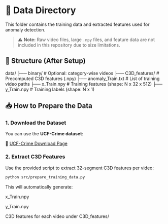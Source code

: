 # 📂 Data Directory

This folder contains the training data and extracted features used for anomaly detection.

> ⚠️ **Note:** Raw video files, large `.npy` files, and feature data are not included in this repository due to size limitations.

## 📁 Structure (After Setup)
data/
├── binary/ # Optional: category-wise videos
├── C3D_features/ # Precomputed C3D features (.npy)
├── anomaly_Train.txt # List of training video paths
├── x_Train.npy # Training features (shape: N x 32 x 512)
├── y_Train.npy # Training labels (shape: N x 1)

## 📥 How to Prepare the Data

### 1. Download the Dataset

You can use the **UCF-Crime dataset**:

🔗 [UCF-Crime Download Page](https://www.crcv.ucf.edu/projects/real-world/)

### 2. Extract C3D Features

Use the provided script to extract 32-segment C3D features per video:

```bash
python src/prepare_training_data.py
```
This will automatically generate:

x_Train.npy

y_Train.npy

C3D features for each video under C3D_features/


